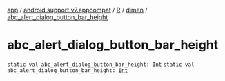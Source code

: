[app](../../../index.md) / [android.support.v7.appcompat](../../index.md) / [R](../index.md) / [dimen](index.md) / [abc_alert_dialog_button_bar_height](.)

# abc_alert_dialog_button_bar_height

`static val abc_alert_dialog_button_bar_height: `[`Int`](https://kotlinlang.org/api/latest/jvm/stdlib/kotlin/-int/index.html)
`static val abc_alert_dialog_button_bar_height: `[`Int`](https://kotlinlang.org/api/latest/jvm/stdlib/kotlin/-int/index.html)